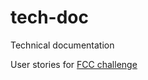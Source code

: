 # tech-doc
Technical documentation

User stories for [FCC challenge](https://forum.freecodecamp.com/t/technical-documentation-page-project-with-testable-user-stories-guinea-pigs-needed/69494)
